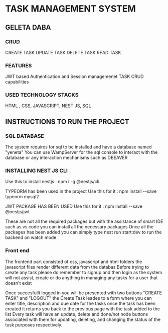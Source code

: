 # TASK MANAGEMENT SYSTEM

##  GELETA DABA

### CRUD 
CREATE TASK
UPDATE TASK
DELETE TASK
READ TASK

### FEATURES
JWT based Authentication and Session managemenet
TASK CRUD capabilities 

### USED TECHNOLOGY STACKS
HTML , CSS, JAVASCRIPT, NEST JS, SQL

## INSTRUCTIONS TO RUN THE PROJECT

### SQL DATABASE 
The system requires for sql to be installed and have a database named "yeneta" 
You can use WampServer for the sql console to interact with the database or any interaction mechanisms such as DBEAVER 

### INSTALLING NEST JS CLI

Use this to install nestjs : npm i -g @nestjs/cli

TYPEORM has been used in the project
Use this for it : npm install --save typeorm mysql2

JWT PACKAGE HAS BEEN USED 
Use this for it : npm install --save @nestjs/jwt

These are not all the required packages but with the assistance of smart IDE such as vs code you can install all the necessary packages
Once all the packages has been added you can simply type nest run start:dev to run the backend on watch mode


### Front end

The frontend part consisted of css, javascript and html folders 
the javascript files render different data from the databas
Before trying to create any task please do remember to signup and then login as the system will not assist, create or do anything
in managing any tasks for a user that doesn't exist

Once succesfullt logged in you will be presented with two buttons "CREATE TASK" and "LOGOUT" 
the Create Task leades to a form where you can enter title, description and due date for the tasks
once the task has been created it returns you back to the previous page with the task added to the list
Every task will have an update, delete and done/not node buttons associated with them for
updating, deleting, and changing the status of the tusk purposes respectively.








